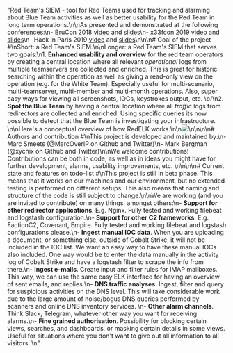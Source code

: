 "Red Team's SIEM - tool for Red Teams used for tracking and alarming about Blue Team activities as well as better usability for the Red Team in long term operations.\n\nAs presented and demonstrated at the following conferences:\n- BruCon 2018 [video](https://www.youtube.com/watch?v=OjtftdPts4g) and [slides](https://github.com/outflanknl/Presentations/blob/master/MirrorOnTheWall_BruCon2018_UsingBlueTeamTechniquesinRedTeamOps_Bergman-Smeets_FINAL.pdf)\n- x33fcon 2019 [video](https://www.youtube.com/watch?v=-CNMgh0yJag) and [slides](https://github.com/outflanknl/Presentations/blob/master/x33fcon2019_OutOfTheBlue-CatchingBlueTeamOPSECFailures_publicversion.pdf)\n- Hack in Paris 2019 [video](https://www.youtube.com/watch?v=ZezBCAUax6c) and [slides](https://github.com/outflanknl/Presentations/blob/master/HackInParis2019_WhoWatchesTheWatchmen_Bergman-Smeetsfinal.pdf)\n\n\n# Goal of the project #\nShort: a Red Team's SIEM.\n\nLonger: a Red Team's SIEM that serves two goals:\n1. **Enhanced usability and overview** for the red team operators by creating a central location where all relevant _operational_ logs from multiple teamservers are collected and enriched. This is great for historic searching within the operation as well as giving a read-only view on the operation (e.g. for the White Team). Especially useful for multi-scenario, multi-teamserver, multi-member and multi-month operations. Also, super easy ways for viewing all screenshots, IOCs, keystrokes output, etc. \\o/\n2. **Spot the Blue Team** by having a central location where all _traffic_ logs from redirectors are collected and enriched. Using specific queries its now possible to detect that the Blue Team is investigating your infrastructure.  \n\nHere's a conceptual overview of how RedELK works.\n\n![](./images/redelk_overview.jpg)\n\n\n\n# Authors and contribution #\nThis project is developed and maintained by:\n- Marc Smeets (@MarcOverIP on Github and Twitter)\n- Mark Bergman (@xychix on Github and Twitter)\n\nWe welcome contributions! Contributions can be both in code, as well as in ideas you might have for further development, alarms, usability improvements, etc. \n\n\n\n# Current state  and features on todo-list #\nThis project is still in beta phase. This means that it works on our machines and our environment, but no extended testing is performed on different setups. This also means that naming and structure of the code is still subject to change.\n\nWe are working (and you are invited to contribute) on many things, amongst others:\n- **Support for other redirector applications**. E.g. Nginx. Fully tested and working filebeat and logstash configuration.\n- **Support for other C2 frameworks**. E.g. FactionC2, Covenant, Empire. Fully tested and working filebeat and logstash configurations please.\n- **Ingest manual IOC data**. When you are uploading a document, or something else, outside of Cobalt Strike, it will not be included in the IOC list. We want an easy way to have these manual IOCs also included. One way would be to enter the data manually in the activity log of Cobalt Strike and have a logstash filter to scrape the info from there.\n- **Ingest e-mails**. Create input and filter rules for IMAP mailboxes. This way, we can use the same easy ELK interface for having an overview of sent emails, and replies.\n- **DNS traffic analyses**. Ingest, filter and query for suspicious activities on the DNS level. This will take considerable work due to the large amount of noise/bogus DNS queries performed  by scanners and online DNS inventory services. \n- **Other alarm channels**. Think Slack, Telegram, whatever other way you want for receiving alarms.\n- **Fine grained authorisation**. Possibility for blocking certain views, searches, and dashboards, or masking certain details in some views. Useful for situations where you don't want to give out all information to all visitors. \n"